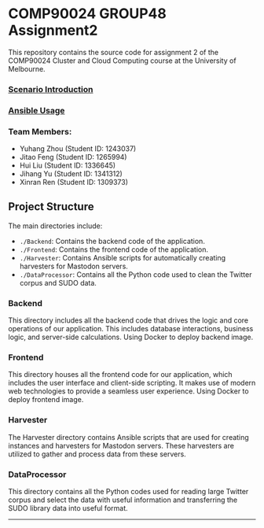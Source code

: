 # COMP90024 GROUP48 Assignment2
This repository contains the source code for assignment 2 of the COMP90024 Cluster and Cloud Computing course at the University of Melbourne.

### [Scenario Introduction](https://www.youtube.com/watch?v=7E1voOXxBNA)
### [Ansible Usage](https://youtu.be/9gILq-gpIdc)

### Team Members:
- Yuhang Zhou (Student ID: 1243037)
- Jitao Feng (Student ID: 1265994)
- Hui Liu (Student ID: 1336645)
- Jihang Yu (Student ID: 1341312)
- Xinran Ren (Student ID: 1309373)

## Project Structure
The main directories include:
- `./Backend`: Contains the backend code of the application.
- `./Frontend`: Contains the frontend code of the application.
- `./Harvester`: Contains Ansible scripts for automatically creating harvesters for Mastodon servers.
- `./DataProcessor`: Contains all the Python code used to clean the Twitter corpus and SUDO data.

### Backend

This directory includes all the backend code that drives the logic and core operations of our application. This includes database interactions, business logic, and server-side calculations. Using Docker to deploy backend image.

### Frontend

This directory houses all the frontend code for our application, which includes the user interface and client-side scripting. It makes use of modern web technologies to provide a seamless user experience. Using Docker to deploy frontend image.

### Harvester

The Harvester directory contains Ansible scripts that are used for creating instances and harvesters for Mastodon servers. These harvesters are utilized to gather and process data from these servers.

### DataProcessor

This directory contains all the Python codes used for reading large Twitter corpus and select the data with useful information and transferring the SUDO library data into useful format.

---
